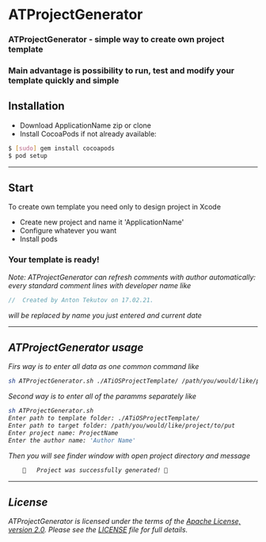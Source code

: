 # ATProjectGenerator


### ATProjectGenerator - simple way to create own project template
### Main advantage is possibility to run, test and modify your template quickly and simple

## Installation

- Download ApplicationName zip or clone
- Install CocoaPods if not already available:

``` bash
$ [sudo] gem install cocoapods
$ pod setup
```
---
## Start

To create own template you need only to design project in Xcode
- Create new project and name it 'ApplicationName'
- Configure whatever you want
- Install pods

### Your template is ready!

<em>Note: ATProjectGenerator can refresh comments with author automatically: every standard comment lines with developer name like<em/>
``` Swift
//  Created by Anton Tekutov on 17.02.21.
```
<em>will be replaced by name you just entered and current date<em/>

---
## ATProjectGenerator usage

Firs way is to enter all data as one common command like
``` bash
sh ATProjectGenerator.sh ./ATiOSProjectTemplate/ /path/you/would/like/project/to/put ProjectName 'Author Name'
```
Second way is to enter all of the paramms separately like
``` bash
sh ATProjectGenerator.sh 
Enter path to template folder: ./ATiOSProjectTemplate/ 
Enter path to target folder: /path/you/would/like/project/to/put 
Enter project name: ProjectName 
Enter the author name: 'Author Name'
```
Then you will see finder window with open project directory and message
``` bash
	🎉	Project was successfully generated!	🎉
```
---
## License

ATProjectGenerator is licensed under the terms of the [Apache License, version 2.0](http://www.apache.org/licenses/LICENSE-2.0.html). Please see the [LICENSE](LICENSE) file for full details.
